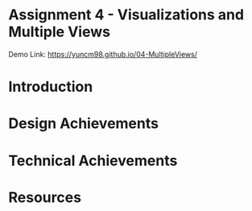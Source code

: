 Assignment 4 - Visualizations and Multiple Views  
===
Demo Link: https://yuncm98.github.io/04-MultipleViews/

Introduction
==

Design Achievements
==

Technical Achievements
==

Resources
==

